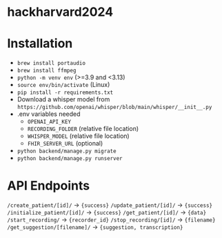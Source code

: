 # hackharvard2024

# Installation

* `brew install portaudio`
* `brew install ffmpeg`
* `python -m venv env` (>=3.9 and <3.13)
* `source env/bin/activate` (Linux)
* `pip install -r requirements.txt`
* Download a whisper model from `https://github.com/openai/whisper/blob/main/whisper/__init__.py`
* .env variables needed
    * `OPENAI_API_KEY`
    * `RECORDING_FOLDER` (relative file location)
    * `WHISPER_MODEL` (relative file location)
    * `FHIR_SERVER_URL` (optional)
* `python backend/manage.py migrate`
* `python backend/manage.py runserver`

# API Endpoints

`/create_patient/[id]/` -> `{success}`
`/update_patient/[id]/` -> `{success}`
`/initialize_patient/[id]/` -> `{success}`
`/get_patient/[id]/` -> `{data}`
`/start_recording/` -> `{recorder_id}`
`/stop_recording/[id]/` -> `{filename}`
`/get_suggestion/[filename]/` -> `{suggestion, transcription}`
